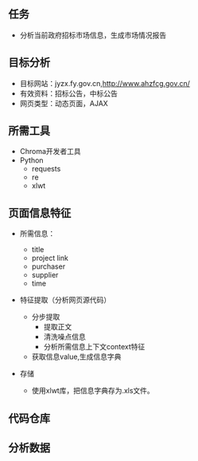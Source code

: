 ## 任务
- 分析当前政府招标市场信息，生成市场情况报告

## 目标分析
- 目标网站：jyzx.fy.gov.cn,http://www.ahzfcg.gov.cn/
- 有效资料：招标公告，中标公告
- 网页类型：动态页面，AJAX

## 所需工具
- Chroma开发者工具
- Python
    + requests
    + re
    + xlwt

## 页面信息特征
- 所需信息：
    + title 
    + project link 
    + purchaser
    + supplier
    + time

- 特征提取（分析网页源代码）
  + 分步提取
    * 提取正文
    * 清洗噪点信息
    * 分析所需信息上下文context特征
  + 获取信息value,生成信息字典

- 存储
  + 使用xlwt库，把信息字典存为.xls文件。
 
## 代码仓库

## 分析数据

